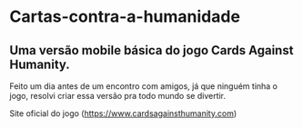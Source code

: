 # Cartas-contra-a-humanidade
## Uma versão mobile básica do jogo Cards Against Humanity.

Feito um dia antes de um encontro com amigos, já que ninguém tinha o jogo, resolvi criar essa versão pra todo mundo se divertir.


Site oficial do jogo (https://www.cardsagainsthumanity.com)
